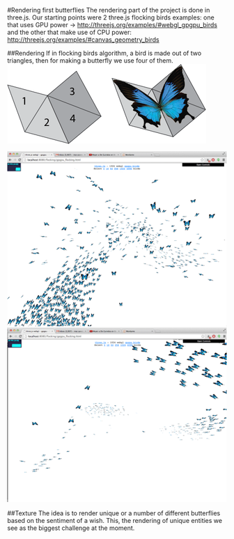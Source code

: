 #Rendering first butterflies
The rendering part of the project is done in three.js.
Our starting points were 2 three.js flocking birds examples: one that uses GPU power -> http://threejs.org/examples/#webgl_gpgpu_birds
and the other that make use of CPU power: http://threejs.org/examples/#canvas_geometry_birds

##Rendering
If in flocking birds algorithm, a bird is made out of two triangles, then for making a butterfly we use four of them.
![Butterfly basic](../project_images/triangles_butterfly.png?raw=true "4 triangles for a butterfly")


![Butterflies](../project_images/flocking2.png?raw=true "Butterflies")
![Butterflies](../project_images/flocking1.png?raw=true "Butterflies")

##Texture
The idea is to render unique or a number of different butterflies based on the sentiment of a wish. This, the rendering of unique entities we see as the biggest challenge at the moment.


